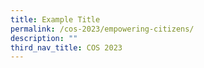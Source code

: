 ```yaml
---
title: Example Title
permalink: /cos-2023/empowering-citizens/
description: ""
third_nav_title: COS 2023
---
```


